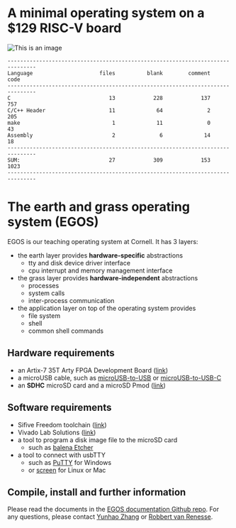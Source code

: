# A minimal operating system on a $129 RISC-V board

![This is an image](https://dolobyte.net/print/egos-riscv.jpg)

```
-------------------------------------------------------------------------------
Language                     files          blank        comment           code
-------------------------------------------------------------------------------
C                               13            228            137            757
C/C++ Header                    11             64              2            205
make                             1             11              0             43
Assembly                         2              6             14             18
-------------------------------------------------------------------------------
SUM:                            27            309            153           1023
-------------------------------------------------------------------------------
```
# The earth and grass operating system (EGOS)

EGOS is our teaching operating system at Cornell. It has 3 layers: 
* the earth layer provides **hardware-specific** abstractions
    * tty and disk device driver interface
    * cpu interrupt and memory management interface
* the grass layer provides **hardware-independent** abstractions
    * processes
    * system calls
    * inter-process communication
* the application layer on top of the operating system provides
    * file system
    * shell
    * common shell commands

## Hardware requirements
* an Artix-7 35T Arty FPGA Development Board ([link](https://digilent.com/shop/arty-a7-artix-7-fpga-development-board/))
* a microUSB cable, such as [microUSB-to-USB](https://www.amazon.com/CableCreation-Charging-Shielded-Charger-Compatible/dp/B07CKXQ9NB?ref_=ast_sto_dp&th=1&psc=1) or [microUSB-to-USB-C](https://www.amazon.com/dp/B0744BKDRD?psc=1&ref=ppx_yo2_dt_b_product_details)
* an **SDHC** microSD card and a microSD Pmod ([link](https://digilent.com/reference/pmod/pmodmicrosd/start?redirect=1))

## Software requirements
* Sifive Freedom toolchain ([link](https://github.com/sifive/freedom-tools/releases/tag/v2020.04.0-Toolchain.Only))
* Vivado Lab Solutions ([link](https://www.xilinx.com/support/download.html))
* a tool to program a disk image file to the microSD card 
    * such as [balena Etcher](https://www.balena.io/etcher/)
* a tool to connect with usbTTY
    * such as [PuTTY](https://www.putty.org/) for Windows
    * or [screen](https://linux.die.net/man/1/screen) for Linux or Mac

## Compile, install and further information
Please read the documents in the [EGOS documentation Github repo](). 
For any questions, please contact [Yunhao Zhang](https://dolobyte.net/) or [Robbert van Renesse](https://www.cs.cornell.edu/home/rvr/).
